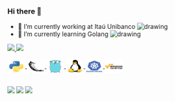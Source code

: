 ### Hi there 👋

- 🔭 I’m currently working at Itaú Unibanco <img src="https://www.itau.com.br/content/dam/itau/favicon.png" alt="drawing" width="20"/> 
- 🌱 I’m currently learning Golang <img src="https://golang.org/lib/godoc/images/go-logo-blue.svg" alt="drawing" width="30"/>

<div>
  <a href="https://github.com/PedraoFerreira">
  <img height="180em" src="https://github-readme-stats.vercel.app/api?username=PedraoFerreira&show_icons=true&theme=dark&include_all_commits=true&count_private=true"/>
  <img height="180em" src="https://github-readme-stats.vercel.app/api/top-langs/?username=PedraoFerreira&layout=compact&langs_count=7&theme=dark"/>
</div>
<div style="display: inline_block"><br>

  <img align="center" alt="python" height="30" width="40" src="https://raw.githubusercontent.com/devicons/devicon/master/icons/python/python-original.svg">
  <img align="center" alt="flask" height="30" width="40" src="https://raw.githubusercontent.com/devicons/devicon/master/icons/flask/flask-original.svg">
  <img align="center" alt="go" height="30" width="40" src="https://raw.githubusercontent.com/devicons/devicon/master/icons/go/go-original.svg">
  <img align="center" alt="lunux" height="30" width="40" src="https://raw.githubusercontent.com/devicons/devicon/master/icons/linux/linux-original.svg">
  <img align="center" alt="lunux" height="30" width="40" src="https://raw.githubusercontent.com/devicons/devicon/master/icons/kubernetes/kubernetes-plain-wordmark.svg">
  <img align="center" alt="aws" height="30" width="40" src="https://raw.githubusercontent.com/devicons/devicon/master/icons/amazonwebservices/amazonwebservices-original-wordmark.svg">
</div>
  
##
 
<div> 
 	<a href="https://www.twitch.tv/pedrao_ferreira" target="_blank"><img src="https://img.shields.io/badge/Twitch-9146FF?style=for-the-badge&logo=twitch&logoColor=white" target="_blank"></a>
  <a href = "mailto:pedrof.jr@gmail.com"><img src="https://img.shields.io/badge/-Gmail-%23333?style=for-the-badge&logo=gmail&logoColor=white" target="_blank"></a>
  <a href="https://www.linkedin.com/in/pedro-ferreira-da-silva-jr-19b523ab" target="_blank"><img src="https://img.shields.io/badge/-LinkedIn-%230077B5?style=for-the-badge&logo=linkedin&logoColor=white" target="_blank"></a> 
 
</div>


<!--
**PedraoFerreira/PedraoFerreira** is a ✨ _special_ ✨ repository because its `README.md` (this file) appears on your GitHub profile.

Here are some ideas to get you started:

- 🔭 I’m currently working on ...
- 🌱 I’m currently learning ...
- 👯 I’m looking to collaborate on ...
- 🤔 I’m looking for help with ...
- 💬 Ask me about ...
- 📫 How to reach me: ...
- 😄 Pronouns: ...
- ⚡ Fun fact: ...
-->
